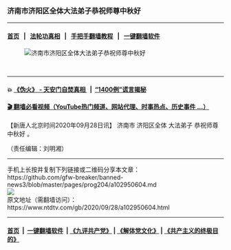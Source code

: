 ### 济南市济阳区全体大法弟子恭祝师尊中秋好
------------------------

#### [首页](https://github.com/gfw-breaker/banned-news3/blob/master/README.md) &nbsp;&nbsp;|&nbsp;&nbsp; [法轮功真相](https://github.com/begood0513/basic/blob/master/README.md)  &nbsp;&nbsp;|&nbsp;&nbsp; [手把手翻墙教程](https://github.com/gfw-breaker/guides/wiki)  &nbsp;&nbsp;|&nbsp;&nbsp; [一键翻墙软件](https://github.com/gfw-breaker/nogfw/blob/master/README.md)  



<div><div class="featured_image">
 <figure>
  <img alt="济南市济阳区全体大法弟子恭祝师尊中秋好" src="https://i.ntdtv.com/assets/uploads/2020/09/d4d234d42f9e5bde58d6b747fbff41b1-800x450.jpg"/>
 </figure><br/>
 <span class="caption">
 </span>
</div>
</div><hr/>

#### 💥 [《伪火》 - 天安门自焚真相 ](http://158.247.195.190:10000/videos/blog/weihuo.html)&nbsp; |&nbsp; [“1400例”谎言揭秘  ](http://158.247.195.190:10000/videos/blog/jiexi1400.html)

#### [ 🎬  翻墙必看视频（YouTube热门频道、网站代理、时事热点、历史事件 ...）](https://github.com/gfw-breaker/links/blob/master/banned.md)

<div><div class="post_content" itemprop="articleBody">
 <p>
  【新唐人北京时间2020年09月28日讯】
  <ok href="https://www.ntdtv.com/gb/济南市.htm">
   济南市
  </ok>
  济阳区全体
  <ok href="https://www.ntdtv.com/gb/大法弟子.htm">
   大法弟子
  </ok>
  <ok href="https://www.ntdtv.com/gb/恭祝师尊中秋好.htm">
   恭祝师尊中秋好
  </ok>
  。
 </p>
 <p>
  （责任编辑：刘明湘）
 </p>
 <div class="single_ad">
 </div>
</div>
</div>
<hr/>
手机上长按并复制下列链接或二维码分享本文章：<br/>
https://github.com/gfw-breaker/banned-news3/blob/master/pages/prog204/a102950604.md <br/>
<a href='https://github.com/gfw-breaker/banned-news3/blob/master/pages/prog204/a102950604.md'><img src='https://github.com/gfw-breaker/banned-news3/blob/master/pages/prog204/a102950604.md.png'/></a> <br/>
原文地址（需翻墙访问）：https://www.ntdtv.com/gb/2020/09/28/a102950604.html


------------------------
#### [首页](https://github.com/gfw-breaker/banned-news3/blob/master/README.md) &nbsp;|&nbsp; [一键翻墙软件](https://github.com/gfw-breaker/nogfw/blob/master/README.md) &nbsp;| [《九评共产党》](https://github.com/gfw-breaker/9ping.md/blob/master/README.md#九评之一评共产党是什么) | [《解体党文化》](https://github.com/gfw-breaker/jtdwh.md/blob/master/README.md) | [《共产主义的终极目的》](https://github.com/gfw-breaker/gczydzjmd.md/blob/master/README.md)


<img src='http://gfw-breaker.win/banned-news3/pages/prog204/a102950604.md' width='0px' height='0px'/>